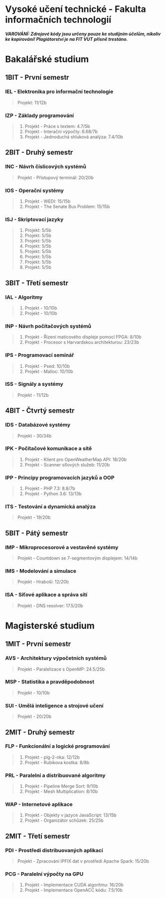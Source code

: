 # Vysoké učení technické - Fakulta informačních technologií

##### VAROVÁNÍ: Zdrojové kódy jsou určeny pouze ke studijním účelům, nikoliv ke kopírování! Plagiátorství je na FIT VUT přísně trestáno.

# Bakalářské studium

## 1BIT - První semestr
### IEL - Elektronika pro informační technologie
>Projekt: 11/12b  

### IZP - Základy programování
>1. Projekt - Práce s textem: 4.7/5b  
>2. Projekt - Interační výpočty: 6.68/7b  
>3. Projekt - Jednoduchá shluková analýza: 7.4/10b  

## 2BIT - Druhý semestr

### INC - Návrh číslicových systémů
>Projekt - Přístupový terminál: 20/20b
### IOS - Operační systémy
>1. Projekt - WEDI: 15/15b  
>2. Projekt - The Senate Bus Problem: 15/15b
### ISJ - Skriptovací jazyky
>1. Projekt: 5/5b  
>2. Projekt: 5/5b  
>3. Projekt: 5/5b  
>4. Projekt: 5/5b  
>5. Projekt: 5/5b  
>6. Projekt: 5/5b  
>7. Projekt: 5/5b  
>8. Projekt: 5/5b  

## 3BIT - Třetí semestr
### IAL - Algoritmy
>1. Projekt - 10/10b  
>2. Projekt - 10/10b  
### INP - Návrh počítačových systémů
>1. Projekt - Řízení maticového displeje pomocí FPGA: 8/10b  
>2. Projekt - Procesor s Harvardskou architekturou: 23/23b  
### IPS - Programovací seminář
>1. Projekt - Psed: 10/10b  
>2. Projekt - Malloc: 10/10b  
### ISS - Signály a systémy
>Projekt - 11/12b  

## 4BIT - Čtvrtý semestr
### IDS - Databázové systémy
>Projekt - 30/34b  
### IPK - Počítačové komunikace a sítě
>1. Projekt - Klient pro OpenWeatherMap API: 18/20b  
>2. Projekt - Scanner síťových služeb: 11/20b  
### IPP - Principy programovacích jazyků a OOP
>1. Projekt - PHP 7.3: 8.8/7b  
>2. Projekt - Python 3.6: 13/13b  
### ITS - Testování a dynamická analýza
>Projekt - 19/20b  

## 5BIT - Pátý semestr
### IMP - Mikroprocesorové a vestavěné systémy
>Projekt - Countdown se 7-segmentovým displejem: 14/14b  
### IMS - Modelování a simulace
>Projekt - Hraboši: 12/20b  
### ISA - Síťové aplikace a správa sítí
>Projekt - DNS resolver: 17.5/20b  

# Magisterské studium

## 1MIT - První semestr
### AVS - Architektury výpočetních systémů
>Projekt - Paralelizace s OpenMP: 24.5/25b  
### MSP - Statistika a pravděpodobnost
>Projekt - 10/10b  
### SUI - Umělá inteligence a strojové učení
>Projekt - 20/20b  

## 2MIT - Druhý semestr
### FLP - Funkcionální a logické programování
>1. Projekt - plg-2-nka: 12/12b  
>2. Projekt - Rubikova kostka: 8/8b  
### PRL - Paralelní a distribuované algoritmy
>1. Projekt - Pipeline Merge Sort: 9/10b  
>2. Projekt - Mesh Multiplication: 8/10b  
### WAP - Internetové aplikace
>1. Projekt - Objekty v jazyce JavaScript: 13/15b  
>2. Projekt - Organizátor schůzek: 25/25b  

## 2MIT - Třetí semestr
### PDI - Prostředí distribuovaných aplikací
>Projekt - Zpracování IPFIX dat v prostředí Apache Spark: 15/20b  
### PCG - Paralelní výpočty na GPU
>1. Projekt - Implementace CUDA algoritmu: 16/20b  
>2. Projekt - Implementace OpenACC kódu: 7.5/10b  
